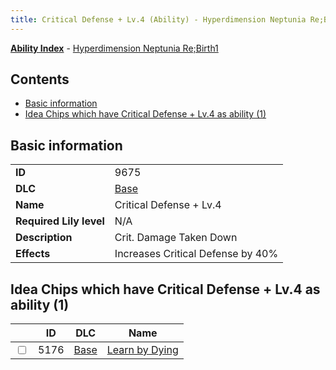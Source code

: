 ```yaml
---
title: Critical Defense + Lv.4 (Ability) - Hyperdimension Neptunia Re;Birth1
---
```


[**Ability Index**](/neptunia/rb1/ability/index.html) - [Hyperdimension Neptunia Re;Birth1](/neptunia/rb1)

## Contents

- [Basic information](#basic-information)
- [Idea Chips which have Critical Defense + Lv.4 as ability (1)](#idea-chips-which-have-critical-defense-lv4-as-ability-1)

## Basic information

|   |   |
| -- | -- |
| **ID** | 9675
**DLC** | [Base](/neptunia/rb1/dlc/1-base.html)
**Name** | Critical Defense + Lv.4
**Required Lily level** | N/A
**Description** | Crit. Damage Taken Down
**Effects** | Increases Critical Defense by 40% |


## Idea Chips which have Critical Defense + Lv.4 as ability (1)

|    | ID | DLC | Name |
| -- | -- | --- | ---- |
| <input type="checkbox" id="rb1-item-1-5176" class="trackbox" /> | 5176 | [Base](/neptunia/rb1/dlc/1-base.html) | [Learn by Dying](/neptunia/rb1/item/1-5176-learn-by-dying.html) |
